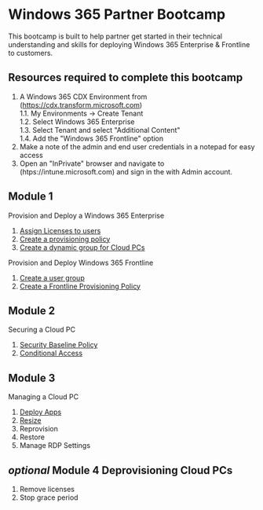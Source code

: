 # Windows 365 Partner Bootcamp

This bootcamp is built to help partner get started in their technical understanding and skills for deploying Windows 365 Enterprise & Frontline to customers.

## Resources required to complete this bootcamp

1. A Windows 365 CDX Environment from (https://cdx.transform.microsoft.com)  
1.1. My Environments -> Create Tenant  
1.2. Select Windows 365 Enterprise  
1.3. Select Tenant and select "Additional Content"  
1.4. Add the "Windows 365 Frontline" option  
3. Make a note of the admin and end user credentials in a notepad for easy access  
4. Open an "InPrivate" browser and navigate to (htps://intune.microsoft.com) and sign in the with Admin account.

## Module 1

Provision and Deploy a Windows 365 Enterprise
1. [Assign Licenses to users](Module1/Licenses.md)
2. [Create a provisioning policy](Module1/ProvisioningPolicy.md)
3. [Create a dynamic group for Cloud PCs](Module1/dynamicgroup.md)

Provision and Deploy Windows 365 Frontline
1. [Create a user group](Module1/frontlinegroup.md)
2. [Create a Frontline Provisioning Policy](Module1/frontlineprovp.md)

## Module 2

Securing a Cloud PC
1. [Security Baseline Policy](Module2/securitybaseline.md)
2. [Conditional Access](Module2/conditionalaccess.md)

## Module 3

Managing a Cloud PC

1. [Deploy Apps](Module3/deployapps.md)
2. [Resize](Module3/resize.md)
3. Reprovision
4. Restore
5. Manage RDP Settings

## _optional_ Module 4 Deprovisioning Cloud PCs

1. Remove licenses
2. Stop grace period
